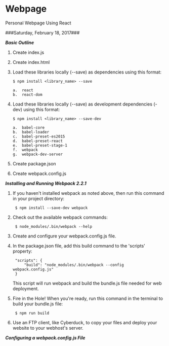 # Webpage
Personal Webpage Using React

###Saturday, February 18, 2017###

***Basic Outline***

1.  Create index.js

2.  Create index.html

3.  Load these libraries locally (--save) as dependencies using this format:

        $ npm install <library_name> --save
        
        a.  react
        b.  react-dom

4.  Load these libraries locally (--save) as development dependencies (-dev)
    using this format:

        $ npm install <library_name> --save-dev
              
        a.  babel-core 
        b.  babel-loader 
        c.  babel-preset-es2015 
        d.  babel-preset-react
        e.  babel-preset-stage-1
        f.  webpack
        g.  webpack-dev-server

5.  Create package.json

6.  Create webpack.config.js


***Installing and Running Webpack 2.2.1***

1. If you haven't installed webpack as noted above, then run this command in your project directory:

        $ npm install --save-dev webpack

2. Check out the available webpack commands:

        $ node_modules/.bin/webpack --help

3. Create and configure your webpack.config.js file.

4. In the package.json file, add this build command to the 'scripts' property:

        "scripts": {
            "build": "node_modules/.bin/webpack --config webpack.config.js"
        }

    This script will run webpack and build the bundle.js file needed for web deployment.

5. Fire in the Hole!
   When you're ready, run this command in the terminal to build your bundle.js file:

        $ npm run build

6.  Use an FTP client, like Cyberduck, to copy your files and deploy your
    website to your webhost's server.


***Configuring a webpack.config.js File***

